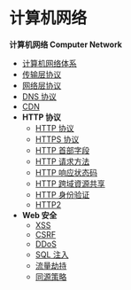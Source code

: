 # 计算机网络

**计算机网络 Computer Network**

- [计算机网络体系](computer-networks.md)
- [传输层协议](transport-layer-protocol.md)
- [网络层协议](network-layer-protocol.md)
- [DNS 协议](dns.md)
- [CDN](cdn.md)
- **HTTP 协议**
  - [HTTP 协议](http/http.md)
  - [HTTPS 协议](http/https.md)
  - [HTTP 首部字段](http/headers.md)
  - [HTTP 请求方法](http/request-methods.md)
  - [HTTP 响应状态码](http/response-status-codes.md)
  - [HTTP 跨域資源共享](http/access-control.md)
  - [HTTP 身份验证](http/authentication.md)
  - [HTTP2](http/http2.md)
- **Web 安全**
  - [XSS](frontend-security/xss.md)
  - [CSRF](frontend-security/csrf.md)
  - [DDoS](frontend-security/ddos.md)
  - [SQL 注入](frontend-security/sql-injection.md)
  - [流量劫持](frontend-security/hijacking.md)
  - [同源策略](frontend-security/same-origin-policy.md)